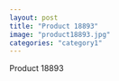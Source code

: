 ```yaml
---
layout: post
title: "Product 18893"
image: "product18893.jpg"
categories: "category1"
---
```

Product 18893
